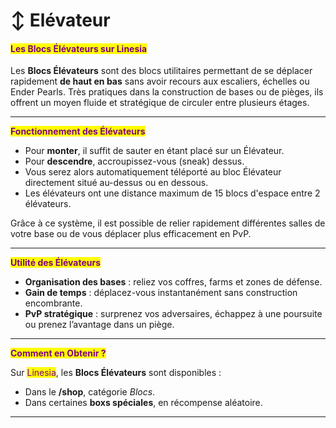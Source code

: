 # ↕️ Elévateur

#### <mark style="color:purple;">Les Blocs Élévateurs sur Linesia</mark>

Les **Blocs Élévateurs** sont des blocs utilitaires permettant de se déplacer rapidement **de haut en bas** sans avoir recours aux escaliers, échelles ou Ender Pearls. Très pratiques dans la construction de bases ou de pièges, ils offrent un moyen fluide et stratégique de circuler entre plusieurs étages.

***

<mark style="color:purple;">**Fonctionnement des Élévateurs**</mark>

* Pour **monter**, il suffit de sauter en étant placé sur un Élévateur.
* Pour **descendre**, accroupissez-vous (sneak) dessus.
* Vous serez alors automatiquement téléporté au bloc Élévateur directement situé au-dessus ou en dessous.
* Les élévateurs ont une distance maximum de 15 blocs d'espace entre 2 élévateurs.

Grâce à ce système, il est possible de relier rapidement différentes salles de votre base ou de vous déplacer plus efficacement en PvP.

***

<mark style="color:purple;">**Utilité des Élévateurs**</mark>

* **Organisation des bases** : reliez vos coffres, farms et zones de défense.
* **Gain de temps** : déplacez-vous instantanément sans construction encombrante.
* **PvP stratégique** : surprenez vos adversaires, échappez à une poursuite ou prenez l’avantage dans un piège.

***

<mark style="color:purple;">**Comment en Obtenir ?**</mark>

Sur <mark style="color:purple;">Linesia</mark>, les **Blocs Élévateurs** sont disponibles :

* Dans le **/shop**, catégorie _Blocs_.
* Dans certaines **boxs spéciales**, en récompense aléatoire.

***
